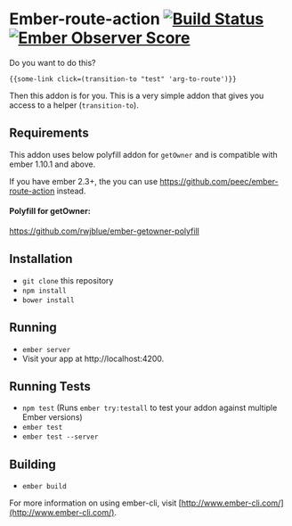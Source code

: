 # Ember-route-action [![Build Status](https://travis-ci.org/peec/ember-route-action.svg)](https://travis-ci.org/peec/ember-route-action) [![Ember Observer Score](http://emberobserver.com/badges/ember-route-action.svg)](http://emberobserver.com/addons/ember-route-action)


Do you want to do this?

`{{some-link click=(transition-to "test" 'arg-to-route')}}`

Then this addon is for you. This is a very simple addon that gives you access to a helper (`transition-to`).

## Requirements

This addon uses below polyfill addon for `getOwner` and is compatible with ember 1.10.1 and above.

If you have ember 2.3+, the you can use https://github.com/peec/ember-route-action instead.

#### Polyfill for getOwner:
https://github.com/rwjblue/ember-getowner-polyfill

## Installation

* `git clone` this repository
* `npm install`
* `bower install`

## Running

* `ember server`
* Visit your app at http://localhost:4200.

## Running Tests

* `npm test` (Runs `ember try:testall` to test your addon against multiple Ember versions)
* `ember test`
* `ember test --server`

## Building

* `ember build`

For more information on using ember-cli, visit [http://www.ember-cli.com/](http://www.ember-cli.com/).
